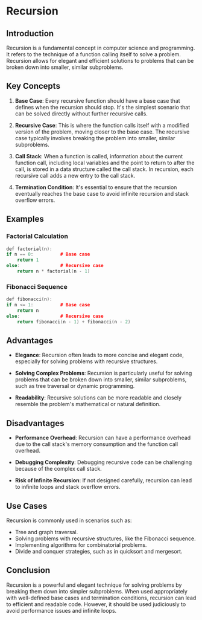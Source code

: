 # Recursion

## Introduction
Recursion is a fundamental concept in computer science and programming. It refers to the technique of a function calling itself to solve a problem. Recursion allows for elegant and efficient solutions to problems that can be broken down into smaller, similar subproblems.

## Key Concepts
1. **Base Case**: Every recursive function should have a base case that defines when the recursion should stop. It's the simplest scenario that can be solved directly without further recursive calls.

2. **Recursive Case**: This is where the function calls itself with a modified version of the problem, moving closer to the base case. The recursive case typically involves breaking the problem into smaller, similar subproblems.

3. **Call Stack**: When a function is called, information about the current function call, including local variables and the point to return to after the call, is stored in a data structure called the call stack. In recursion, each recursive call adds a new entry to the call stack.

4. **Termination Condition**: It's essential to ensure that the recursion eventually reaches the base case to avoid infinite recursion and stack overflow errors.

## Examples
### Factorial Calculation

```cpp
def factorial(n):
if n == 0:          # Base case
	return 1
else:               # Recursive case
	return n * factorial(n - 1)
```
	
### Fibonacci Sequence

```cpp
def fibonacci(n):
if n <= 1:          # Base case
	return n
else:               # Recursive case
	return fibonacci(n - 1) + fibonacci(n - 2)
```

## Advantages
- **Elegance**: Recursion often leads to more concise and elegant code, especially for solving problems with recursive structures.

- **Solving Complex Problems**: Recursion is particularly useful for solving problems that can be broken down into smaller, similar subproblems, such as tree traversal or dynamic programming.

- **Readability**: Recursive solutions can be more readable and closely resemble the problem's mathematical or natural definition.

## Disadvantages
- **Performance Overhead**: Recursion can have a performance overhead due to the call stack's memory consumption and the function call overhead.

- **Debugging Complexity**: Debugging recursive code can be challenging because of the complex call stack.

- **Risk of Infinite Recursion**: If not designed carefully, recursion can lead to infinite loops and stack overflow errors.

## Use Cases
Recursion is commonly used in scenarios such as:

- Tree and graph traversal.
- Solving problems with recursive structures, like the Fibonacci sequence.
- Implementing algorithms for combinatorial problems.
- Divide and conquer strategies, such as in quicksort and mergesort.

## Conclusion
Recursion is a powerful and elegant technique for solving problems by breaking them down into simpler subproblems. When used appropriately with well-defined base cases and termination conditions, recursion can lead to efficient and readable code. However, it should be used judiciously to avoid performance issues and infinite loops.